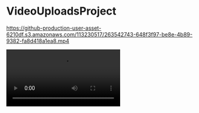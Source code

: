 # VideoUploadsProject

https://github-production-user-asset-6210df.s3.amazonaws.com/113230517/263542743-648f3f97-be8e-4b89-9382-fa8d418a1ea8.mp4

![Video](https://github-production-user-asset-6210df.s3.amazonaws.com/113230517/263542743-648f3f97-be8e-4b89-9382-fa8d418a1ea8.mp4
)
